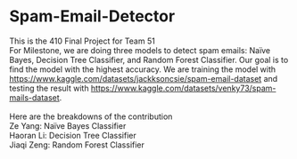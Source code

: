 # Spam-Email-Detector
This is the 410 Final Project for Team 51
</br> 
For Milestone, we are doing three models to detect spam emails: Naïve Bayes, Decision Tree Classifier, and Random Forest Classifier. Our goal is to find the model with the highest accuracy. We are training the model with https://www.kaggle.com/datasets/jackksoncsie/spam-email-dataset and testing the result with https://www.kaggle.com/datasets/venky73/spam-mails-dataset.
</br> 
</br> 
Here are the breakdowns of the contribution
</br> 
Ze Yang: Naïve Bayes Classifier
</br> 
Haoran Li: Decision Tree Classifier 
</br> 
Jiaqi Zeng: Random Forest Classifier
</br> 
